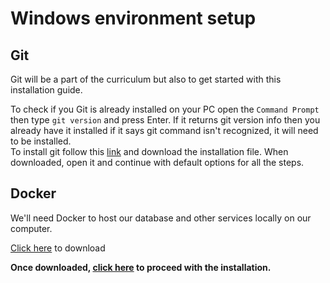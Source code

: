 # Windows environment setup

## Git
Git will be a part of the curriculum but also to get started with this installation guide.

To check if you Git is already installed on your PC open the `Command Prompt` then type `git version` and press Enter.
If it returns git version info then you already have it installed if it says git command isn't recognized, it will need to be installed.  
To install git follow this [link](https://git-scm.com/downloads) and download the installation file. When downloaded, open it and continue with default options for all the steps.

## Docker
We'll need Docker to host our database and other services locally on our computer.  

[Click here](https://desktop.docker.com/win/main/amd64/Docker%20Desktop%20Installer.exe) to download

**Once downloaded, [click here](https://docs.docker.com/desktop/install/windows-install/#install-interactively) to proceed with the installation.**
